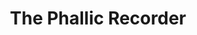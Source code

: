 ---
title: "The Phallic Recorder"
excerpt: "Anecdotally (and in my own experience) the recorder carries a phallic signification. What historical evidence can we marshall for this phallic claim?"
comments: true
categories: 
  - music
  - history
tags:
  - recorder
  - 
  - 
---